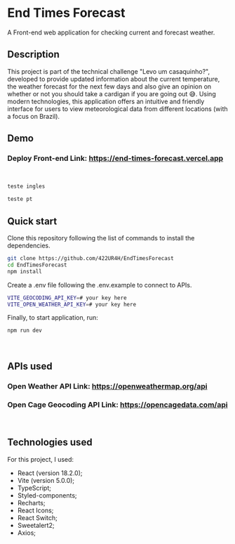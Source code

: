 # End Times Forecast

A Front-end web application for checking current and forecast weather.

## Description

This project is part of the technical challenge "Levo um casaquinho?", developed to provide updated information about the current temperature, the weather forecast for the next few days and also give an opinion on whether or not you should take a cardigan if you are going out 😅. Using modern technologies, this application offers an intuitive and friendly interface for users to view meteorological data from different locations (with a focus on Brazil).

## Demo

### Deploy Front-end Link: https://end-times-forecast.vercel.app

<br />


~~~javascript
teste ingles
~~~

~~~typescript
teste pt
~~~


## Quick start

Clone this repository following the list of commands to install the dependencies.

```bash
git clone https://github.com/422UR4H/EndTimesForecast
cd EndTimesForecast
npm install
```

Create a .env file following the .env.example to connect to APIs.

```bash
VITE_GEOCODING_API_KEY=# your key here
VITE_OPEN_WEATHER_API_KEY=# your key here
```

Finally, to start application, run:

```bash
npm run dev
```

<br />

## APIs used

### Open Weather API Link: https://openweathermap.org/api

### Open Cage Geocoding API Link: https://opencagedata.com/api

<br />

## Technologies used

For this project, I used:

- React (version 18.2.0);
- Vite (version 5.0.0);
- TypeScript;
- Styled-components;
- Recharts;
- React Icons;
- React Switch;
- Sweetalert2;
- Axios;
